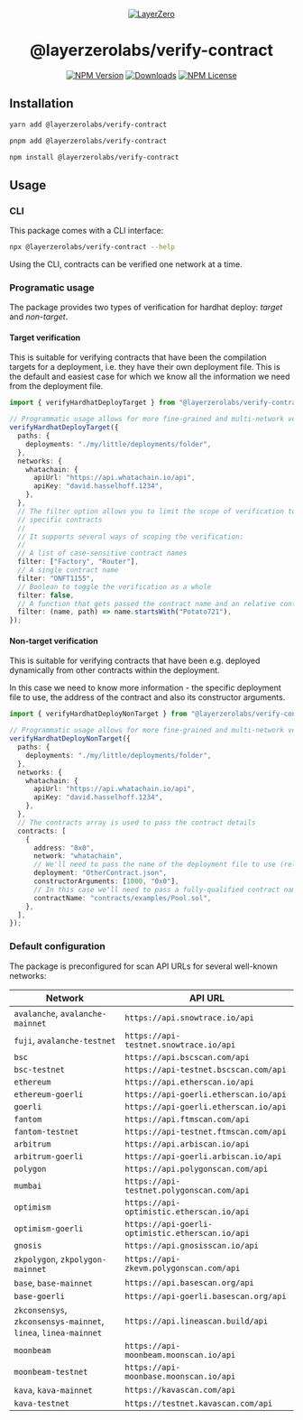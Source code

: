 <p align="center">
  <a href="https://layerzero.network">
    <img alt="LayerZero" style="max-width: 500px" src="https://d3a2dpnnrypp5h.cloudfront.net/bridge-app/lz.png"/>
  </a>
</p>

<h1 align="center">@layerzerolabs/verify-contract</h1>

<!-- The badges section -->
<p align="center">
  <!-- Shields.io NPM published package version -->
  <a href="https://www.npmjs.com/package/create-lz-oapp"><img alt="NPM Version" src="https://img.shields.io/npm/v/create-lz-oapp"/></a>
  <!-- Shields.io NPM downloads -->
  <a href="https://www.npmjs.com/package/create-lz-oapp"><img alt="Downloads" src="https://img.shields.io/npm/dm/create-lz-oapp"/></a>
  <!-- Shields.io license badge -->
  <a href="https://www.npmjs.com/package/create-lz-oapp"><img alt="NPM License" src="https://img.shields.io/npm/l/create-lz-oapp"/></a>
</p>

## Installation

```bash
yarn add @layerzerolabs/verify-contract

pnpm add @layerzerolabs/verify-contract

npm install @layerzerolabs/verify-contract
```

## Usage

### CLI

This package comes with a CLI interface:

```bash
npx @layerzerolabs/verify-contract --help
```

Using the CLI, contracts can be verified one network at a time.

### Programatic usage

The package provides two types of verification for hardhat deploy: _target_ and _non-target_.

#### Target verification

This is suitable for verifying contracts that have been the compilation targets for a deployment, i.e. they have their own deployment file.
This is the default and easiest case for which we know all the information we need from the deployment file.

```typescript
import { verifyHardhatDeployTarget } from "@layerzerolabs/verify-contract";

// Programmatic usage allows for more fine-grained and multi-network verification
verifyHardhatDeployTarget({
  paths: {
    deployments: "./my/little/deployments/folder",
  },
  networks: {
    whatachain: {
      apiUrl: "https://api.whatachain.io/api",
      apiKey: "david.hasselhoff.1234",
    },
  },
  // The filter option allows you to limit the scope of verification to
  // specific contracts
  //
  // It supports several ways of scoping the verification:
  //
  // A list of case-sensitive contract names
  filter: ["Factory", "Router"],
  // A single contract name
  filter: "ONFT1155",
  // Boolean to toggle the verification as a whole
  filter: false,
  // A function that gets passed the contract name and an relative contract path and returns a boolean to signify the contract needs to be verified
  filter: (name, path) => name.startsWith("Potato721"),
});
```

#### Non-target verification

This is suitable for verifying contracts that have been e.g. deployed dynamically from other contracts within the deployment.

In this case we need to know more information - the specific deployment file to use, the address of the contract and also its constructor arguments.

```typescript
import { verifyHardhatDeployNonTarget } from "@layerzerolabs/verify-contract";

// Programmatic usage allows for more fine-grained and multi-network verification
verifyHardhatDeployNonTarget({
  paths: {
    deployments: "./my/little/deployments/folder",
  },
  networks: {
    whatachain: {
      apiUrl: "https://api.whatachain.io/api",
      apiKey: "david.hasselhoff.1234",
    },
  },
  // The contracts array is used to pass the contract details
  contracts: [
    {
      address: "0x0",
      network: "whatachain",
      // We'll need to pass the name of the deployment file to use (relative to the deployments path)
      deployment: "OtherContract.json",
      constructorArguments: [1000, "0x0"],
      // In this case we'll need to pass a fully-qualified contract name
      contractName: "contracts/examples/Pool.sol",
    },
  ],
});
```

### Default configuration

The package is preconfigured for scan API URLs for several well-known networks:

| Network                                                        | API URL                                          |
| -------------------------------------------------------------- | ------------------------------------------------ |
| `avalanche`, `avalanche-mainnet`                               | `https://api.snowtrace.io/api`                   |
| `fuji`, `avalanche-testnet`                                    | `https://api-testnet.snowtrace.io/api`           |
| `bsc`                                                          | `https://api.bscscan.com/api`                    |
| `bsc-testnet`                                                  | `https://api-testnet.bscscan.com/api`            |
| `ethereum`                                                     | `https://api.etherscan.io/api`                   |
| `ethereum-goerli`                                              | `https://api-goerli.etherscan.io/api`            |
| `goerli`                                                       | `https://api-goerli.etherscan.io/api`            |
| `fantom`                                                       | `https://api.ftmscan.com/api`                    |
| `fantom-testnet`                                               | `https://api-testnet.ftmscan.com/api`            |
| `arbitrum`                                                     | `https://api.arbiscan.io/api`                    |
| `arbitrum-goerli`                                              | `https://api-goerli.arbiscan.io/api`             |
| `polygon`                                                      | `https://api.polygonscan.com/api`                |
| `mumbai`                                                       | `https://api-testnet.polygonscan.com/api`        |
| `optimism`                                                     | `https://api-optimistic.etherscan.io/api`        |
| `optimism-goerli`                                              | `https://api-goerli-optimistic.etherscan.io/api` |
| `gnosis`                                                       | `https://api.gnosisscan.io/api`                  |
| `zkpolygon`, `zkpolygon-mainnet`                               | `https://api-zkevm.polygonscan.com/api`          |
| `base`, `base-mainnet`                                         | `https://api.basescan.org/api`                   |
| `base-goerli`                                                  | `https://api-goerli.basescan.org/api`            |
| `zkconsensys`, `zkconsensys-mainnet`, `linea`, `linea-mainnet` | `https://api.lineascan.build/api`                |
| `moonbeam`                                                     | `https://api-moonbeam.moonscan.io/api`           |
| `moonbeam-testnet`                                             | `https://api-moonbase.moonscan.io/api`           |
| `kava`, `kava-mainnet`                                         | `https://kavascan.com/api`                       |
| `kava-testnet`                                                 | `https://testnet.kavascan.com/api`               |
